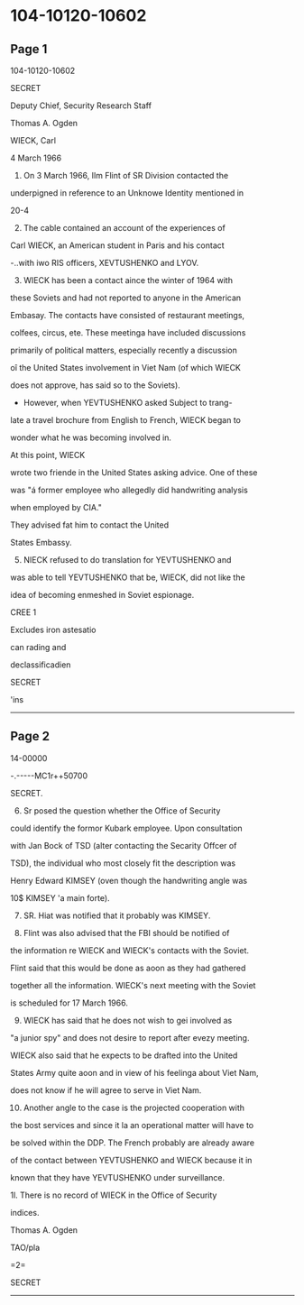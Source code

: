 # 104-10120-10602

## Page 1

104-10120-10602

SECRET

Deputy Chief, Security Research Staff

Thomas A. Ogden

WIECK, Carl

4 March 1966

1. On 3 March 1966, Ilm Flint of SR Division contacted the

underpigned in reference to an Unknowe Identity mentioned in

20-4

2. The cable contained an account of the experiences of

Carl WIECK, an American student in Paris and his contact

-..with iwo RIS officers, XEVTUSHENKO and LYOV.

3. WIECK has been a contact aince the winter of 1964 with

these Soviets and had not reported to anyone in the American

Embasay. The contacts have consisted of restaurant meetings,

colfees, circus, ete. These meetinga have included discussions

primarily of political matters, especially recently a discussion

oî the United States involvement in Viet Nam (of which WIECK

does not approve, has said so to the Soviets).

* However, when YEVTUSHENKO asked Subject to trang-

late a travel brochure from English to French, WIECK began to

wonder what he was becoming involved in.

At this point, WIECK

wrote two friende in the United States asking advice. One of these

was "á former employee who allegedly did handwriting analysis

when employed by CIA."

They advised fat him to contact the United

States Embassy.

5. NIECK refused to do translation for YEVTUSHENKO and

was able to tell YEVTUSHENKO that be, WIECK, did not like the

idea of becoming enmeshed in Soviet espionage.

CREE 1

Excludes iron astesatio

can rading and

declassificadien

SECRET

'ins

---

## Page 2

14-00000

-.-----MC1r++50700

SECRET.

6. Sr posed the question whether the Office of Security

could identify the formor Kubark employee. Upon consultation

with Jan Bock of TSD (alter contacting the Secarity Offcer of

TSD), the individual who most closely fit the description was

Henry Edward KIMSEY (oven though the handwriting angle was

10$ KIMSEY 'a main forte).

7. SR. Hiat was notified that it probably was KIMSEY.

8. Flint was also advised that the FBI should be notified of

the information re WIECK and WIECK's contacts with the Soviet.

Flint said that this would be done as aoon as they had gathered

together all the information. WIECK's next meeting with the Soviet

is scheduled for 17 March 1966.

9. WIECK has said that he does not wish to gei involved as

"a junior spy" and does not desire to report after evezy meeting.

WIECK also said that he expects to be drafted into the United

States Army quite aoon and in view of his feelinga about Viet Nam,

does not know if he will agree to serve in Viet Nam.

10. Another angle to the case is the projected cooperation with

the bost services and since it la an operational matter will have to

be solved within the DDP. The French probably are already aware

of the contact between YEVTUSHENKO and WIECK because it in

known that they have YEVTUSHENKO under surveillance.

1l. There is no record of WIECK in the Office of Security

indices.

Thomas A. Ogden

TAO/pla

=2=

SECRET

---

